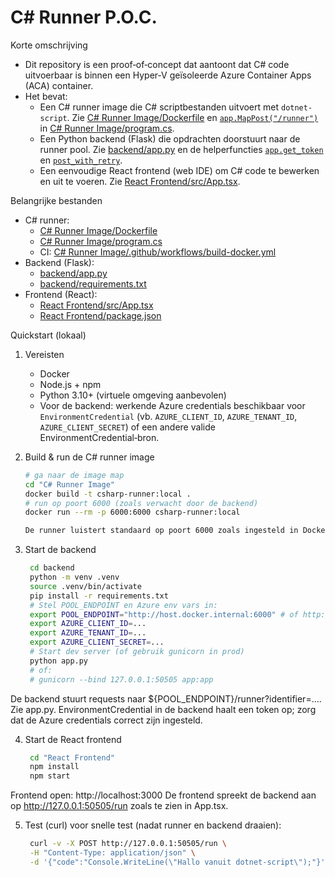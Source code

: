 # C# Runner P.O.C. 

Korte omschrijving
- Dit repository is een proof‑of‑concept dat aantoont dat C# code uitvoerbaar is binnen een Hyper‑V geïsoleerde Azure Container Apps (ACA) container.
- Het bevat:
  - Een C# runner image die C# scriptbestanden uitvoert met `dotnet-script`. Zie [C# Runner Image/Dockerfile](C%23%20Runner%20Image/Dockerfile) en [`app.MapPost("/runner")`](C%23%20Runner%20Image/program.cs) in [C# Runner Image/program.cs](C%23%20Runner%20Image/program.cs).
  - Een Python backend (Flask) die opdrachten doorstuurt naar de runner pool. Zie [backend/app.py](backend/app.py) en de helperfuncties [`app.get_token`](backend/app.py) en [`post_with_retry`](backend/app.py).
  - Een eenvoudige React frontend (web IDE) om C# code te bewerken en uit te voeren. Zie [React Frontend/src/App.tsx](React%20Frontend/src/App.tsx).

Belangrijke bestanden
- C# runner:
  - [C# Runner Image/Dockerfile](C%23%20Runner%20Image/Dockerfile)
  - [C# Runner Image/program.cs](C%23%20Runner%20Image/program.cs)
  - CI: [C# Runner Image/.github/workflows/build-docker.yml](C%23%20Runner%20Image/.github/workflows/build-docker.yml)
- Backend (Flask):
  - [backend/app.py](backend/app.py)
  - [backend/requirements.txt](backend/requirements.txt)
- Frontend (React):
  - [React Frontend/src/App.tsx](React%20Frontend/src/App.tsx)
  - [React Frontend/package.json](React%20Frontend/package.json)

Quickstart (lokaal)
1. Vereisten
   - Docker
   - Node.js + npm
   - Python 3.10+ (virtuele omgeving aanbevolen)
   - Voor de backend: werkende Azure credentials beschikbaar voor `EnvironmentCredential` (vb. `AZURE_CLIENT_ID`, `AZURE_TENANT_ID`, `AZURE_CLIENT_SECRET`) of een andere valide EnvironmentCredential‑bron.

2. Build & run de C# runner image
   ```sh
   # ga naar de image map
   cd "C# Runner Image"
   docker build -t csharp-runner:local .
   # run op poort 6000 (zoals verwacht door de backend)
   docker run --rm -p 6000:6000 csharp-runner:local

   De runner luistert standaard op poort 6000 zoals ingesteld in Dockerfile en program.cs.

3. Start de backend
   ```sh
    cd backend
    python -m venv .venv
    source .venv/bin/activate
    pip install -r requirements.txt
    # Stel POOL_ENDPOINT en Azure env vars in:
    export POOL_ENDPOINT="http://host.docker.internal:6000" # of http://localhost:6000
    export AZURE_CLIENT_ID=...
    export AZURE_TENANT_ID=...
    export AZURE_CLIENT_SECRET=...
    # Start dev server (of gebruik gunicorn in prod)
    python app.py
    # of:
    # gunicorn --bind 127.0.0.1:50505 app:app

De backend stuurt requests naar ${POOL_ENDPOINT}/runner?identifier=.... Zie app.py.
EnvironmentCredential in de backend haalt een token op; zorg dat de Azure credentials correct zijn ingesteld.

4. Start de React frontend
   ```sh
    cd "React Frontend"
    npm install
    npm start

Frontend open: http://localhost:3000
De frontend spreekt de backend aan op http://127.0.0.1:50505/run zoals te zien in App.tsx.


5. Test (curl) voor snelle test (nadat runner en backend draaien):
   ```sh
    curl -v -X POST http://127.0.0.1:50505/run \
    -H "Content-Type: application/json" \
    -d '{"code":"Console.WriteLine(\"Hallo vanuit dotnet-script\");"}'
